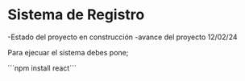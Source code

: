 <h1>Sistema de Registro</h1>

-Estado del proyecto en construcción
-avance del proyecto 12/02/24

Para ejecuar el sistema debes pone;

´´´npm install react´´´
